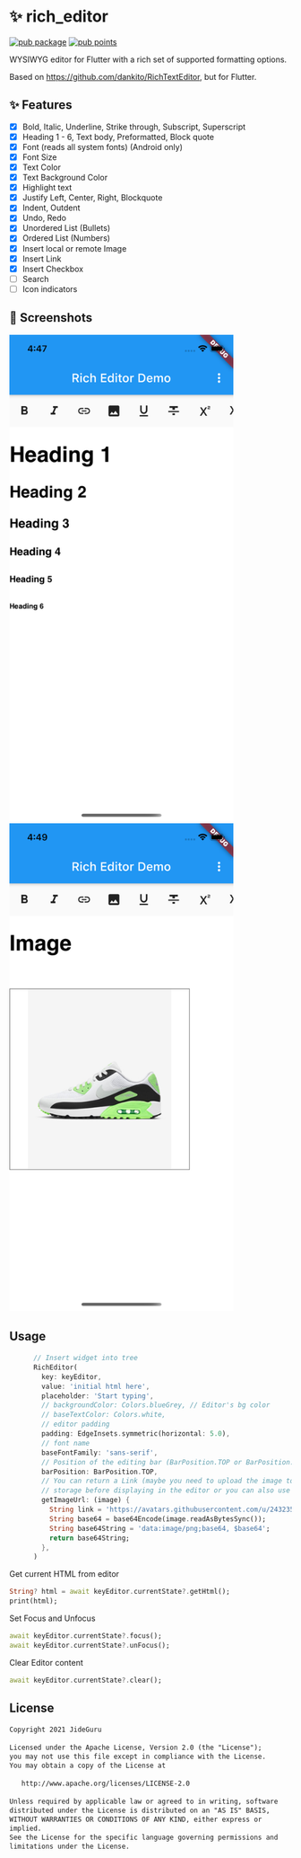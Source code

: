 # ✨ rich_editor
[![pub package](https://img.shields.io/pub/v/rich_editor.svg)](https://pub.dartlang.org/packages/rich_editor)
[![pub points](https://badges.bar/rich_editor/pub%20points)](https://pub.dev/packages/rich_editor/score)

WYSIWYG editor for Flutter with a rich set of supported formatting options.

Based on https://github.com/dankito/RichTextEditor, but for Flutter.

## ✨ Features
- [x] Bold, Italic, Underline, Strike through, Subscript, Superscript
- [x] Heading 1 - 6, Text body, Preformatted, Block quote
- [x] Font (reads all system fonts) (Android only)
- [x] Font Size
- [x] Text Color
- [x] Text Background Color
- [x] Highlight text
- [x] Justify Left, Center, Right, Blockquote
- [x] Indent, Outdent
- [x] Undo, Redo
- [x] Unordered List (Bullets)
- [x] Ordered List (Numbers)
- [x] Insert local or remote Image
- [x] Insert Link
- [x] Insert Checkbox
- [ ] Search
- [ ] Icon indicators

## 📸 Screenshots
<img src="https://github.com/JideGuru/rich_editor/raw/master/res/1.png" width="400"> <img src="https://github.com/JideGuru/rich_editor/raw/master/res/2.png" width="400">

## Usage
```dart
      // Insert widget into tree
      RichEditor(
        key: keyEditor,
        value: 'initial html here',
        placeholder: 'Start typing',
        // backgroundColor: Colors.blueGrey, // Editor's bg color
        // baseTextColor: Colors.white,
        // editor padding
        padding: EdgeInsets.symmetric(horizontal: 5.0),
        // font name
        baseFontFamily: 'sans-serif',
        // Position of the editing bar (BarPosition.TOP or BarPosition.BOTTOM)
        barPosition: BarPosition.TOP,
        // You can return a Link (maybe you need to upload the image to your
        // storage before displaying in the editor or you can also use base64
        getImageUrl: (image) {
          String link = 'https://avatars.githubusercontent.com/u/24323581?v=4';
          String base64 = base64Encode(image.readAsBytesSync());
          String base64String = 'data:image/png;base64, $base64';
          return base64String;
        },
      )
```

Get current HTML from editor
```dart
String? html = await keyEditor.currentState?.getHtml();
print(html);
```

Set Focus and Unfocus
```dart
await keyEditor.currentState?.focus();
await keyEditor.currentState?.unFocus();
```

Clear Editor content
```dart
await keyEditor.currentState?.clear();
```

## License

    Copyright 2021 JideGuru

    Licensed under the Apache License, Version 2.0 (the "License");
    you may not use this file except in compliance with the License.
    You may obtain a copy of the License at

       http://www.apache.org/licenses/LICENSE-2.0

    Unless required by applicable law or agreed to in writing, software
    distributed under the License is distributed on an "AS IS" BASIS,
    WITHOUT WARRANTIES OR CONDITIONS OF ANY KIND, either express or implied.
    See the License for the specific language governing permissions and
    limitations under the License.